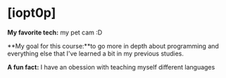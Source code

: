 # [iopt0p]

**My favorite tech:** my pet cam :D 

**My goal for this course:**to go more in depth about programming and everything else that I've learned a bit in my previous studies. 

**A fun fact:** I have an obession with teaching myself different languages 
